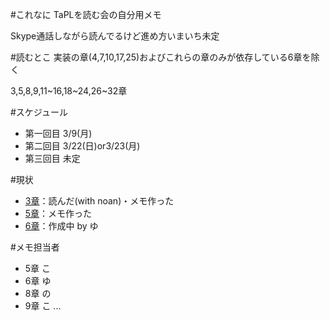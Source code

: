 #これなに
TaPLを読む会の自分用メモ

Skype通話しながら読んでるけど進め方いまいち未定


#読むとこ
実装の章(4,7,10,17,25)およびこれらの章のみが依存している6章を除く

3,5,8,9,11~16,18~24,26~32章

#スケジュール
+ 第一回目 3/9(月)
+ 第二回目 3/22(日)or3/23(月)
+ 第三回目 未定

#現状
+ [3章](3.md)：読んだ(with noan)・メモ作った
+ [5章](5.md)：メモ作った
+ [6章](6.md)：作成中 by ゆ

#メモ担当者
+ 5章 こ
+ 6章 ゆ
+ 8章 の
+ 9章 こ
...
